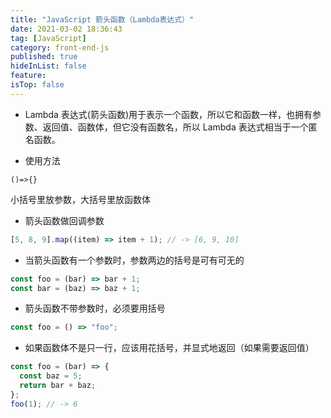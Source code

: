 ```yaml
---
title: "JavaScript 箭头函数（Lambda表达式）"
date: 2021-03-02 18:36:43
tag: [JavaScript]
category: front-end-js
published: true
hideInList: false
feature:
isTop: false
---
```


- Lambda 表达式(箭头函数)用于表示一个函数，所以它和函数一样，也拥有参数、返回值、函数体，但它没有函数名，所以 Lambda 表达式相当于一个匿名函数。

- 使用方法

```
()=>{}
```

小括号里放参数，大括号里放函数体

- 箭头函数做回调参数

```javascript
[5, 8, 9].map((item) => item + 1); // -> [6, 9, 10]
```

- 当箭头函数有一个参数时，参数两边的括号是可有可无的

```javascript
const foo = (bar) => bar + 1;
const bar = (baz) => baz + 1;
```

- 箭头函数不带参数时，必须要用括号

```javascript
const foo = () => "foo";
```

- 如果函数体不是只一行，应该用花括号，并显式地返回（如果需要返回值）

```javascript
const foo = (bar) => {
  const baz = 5;
  return bar + baz;
};
foo(1); // -> 6
```
